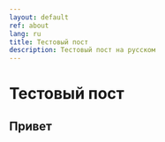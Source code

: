 ```yaml
---
layout: default
ref: about
lang: ru
title: Тестовый пост
description: Тестовый пост на русском
---
```


# Тестовый пост

## Привет
